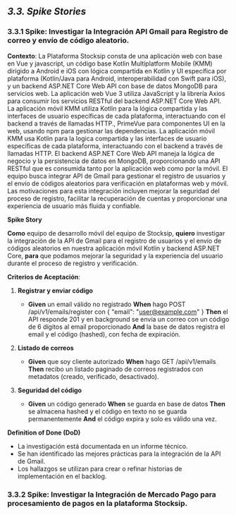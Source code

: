 ﻿## _3.3. Spike Stories_ ##

### 3.3.1 **Spike**: Investigar la Integración API Gmail para Registro de correo y envío de código aleatorio.

**Contexto**: La Plataforma Stocksip consta de una aplicación web con base en Vue y javascript, un código base Kotlin Multiplatform Mobile (KMM) dirigido a
Android e iOS con lógica compartida en Kotlin y UI específica por plataforma (Kotlin/Java para Android, interoperabilidad con Swift para iOS), y un backend ASP.NET Core Web API con base de datos MongoDB para servicios web.
La aplicación web Vue 3 utiliza JavaScript y la librería Axios para consumir los servicios RESTful del backend ASP.NET Core Web API. La aplicación móvil KMM utiliza Kotlin para la lógica compartida y las interfaces de usuario específicas de cada plataforma, interactuando con el backend a través de llamadas HTTP.,
PrimeVue para componentes UI en la web, usando npm para gestionar las dependencias. La aplicación móvil KMM usa Kotlin para la logica compartida y las interfaces de usuario específicas de cada plataforma, interactuando con el backend a través de llamadas HTTP.
El backend ASP.NET Core Web API maneja la lógica de negocio y la persistencia de datos en MongoDB, proporcionando una API RESTful que es consumida tanto por la aplicación web como por la móvil. El equipo busca integrar API de Gmail para gestionar el registro de usuarios y el envío de códigos aleatorios para verificación en plataformas web y móvil.
Las motivaciones para esta integración incluyen mejorar la seguridad del proceso de registro, facilitar la recuperación de cuentas y proporcionar una experiencia de usuario más fluida y confiable.

**Spike Story**

**Como** equipo de desarrollo móvil del equipo de Stocksip, **quiero** investigar la integración de la API de Gmail para el registro de usuarios y el envío de códigos aleatorios en nuestra aplicación móvil Kotlin y backend ASP.NET Core, **para** que podamos mejorar la seguridad y la experiencia del usuario durante el proceso de registro y verificación.

**Criterios de Aceptación**:

1. **Registrar y enviar código**
    - **Given** un email válido no registrado
      **When** hago POST /api/v1/emails/register con { "email": "user@example.com" }
      **Then** el API responde 201 y en background se envía un correo con un código de 6 dígitos al email proporcionado
      **And** la base de datos registra el email y el código (hashed), con fecha de expiración.

2. **Listado de correos**
    - **Given** que soy cliente autorizado
      **When** hago GET /api/v1/emails
      **Then** recibo un listado paginado de correos registrados con metadatos (creado, verificado, desactivado).

3. **Seguridad del código**
    - **Given** un código generado
      **When** se guarda en base de datos
      **Then** se almacena hashed y el código en texto no se guarda permanentemente
      **And** el código expira y solo es válido una vez.

**Definition of Done (DoD)**
- La investigación está documentada en un informe técnico.
- Se han identificado las mejores prácticas para la integración de la API de Gmail.
- Los hallazgos se utilizan para crear o refinar historias de implementación en el backlog.

### 3.3.2 **Spike**: Investigar la Integración de Mercado Pago para procesamiento de pagos en la plataforma Stocksip.